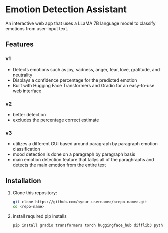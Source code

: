 # Emotion Detection Assistant

An interactive web app that uses a LLaMA 7B language model to classify emotions from user-input text.

## Features
### v1
- Detects emotions such as joy, sadness, anger, fear, love, gratitude, and neutrality
- Displays a confidence percentage for the predicted emotion
- Built with Hugging Face Transformers and Gradio for an easy-to-use web interface
### v2
- better detection
- excludes the percentage correct estimate
### v3
- utilizes a different GUI based around paragraph by paragraph emotion classification
- mood detection is done on a paragraph by paragraph basis
- main emotion detection feature that tallys all of the paraghraphs and detects the main emotion from the entire text

## Installation

1. Clone this repository:

   ```bash
   git clone https://github.com/<your-username>/<repo-name>.git
   cd <repo-name>
2. install required pip installs
   ```bash
   pip install gradio transformers torch huggingface_hub difflib3 python-dotenv
